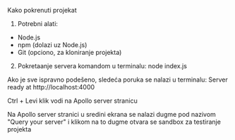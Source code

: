 Kako pokrenuti projekat

1. Potrebni alati:

 - Node.js
 - npm (dolazi uz Node.js)
 - Git (opciono, za kloniranje projekta)

2. Pokretaanje servera komandom u terminalu:
node index.js

Ako je sve ispravno podešeno, sledeća poruka se nalazi u terminalu:
Server ready at http://localhost:4000

Ctrl + Levi klik vodi na Apollo server stranicu

Na Apollo server stranici u sredini ekrana se nalazi dugme pod nazivom "Query your server" i klikom na to dugme otvara se sandbox za testiranje projekta





